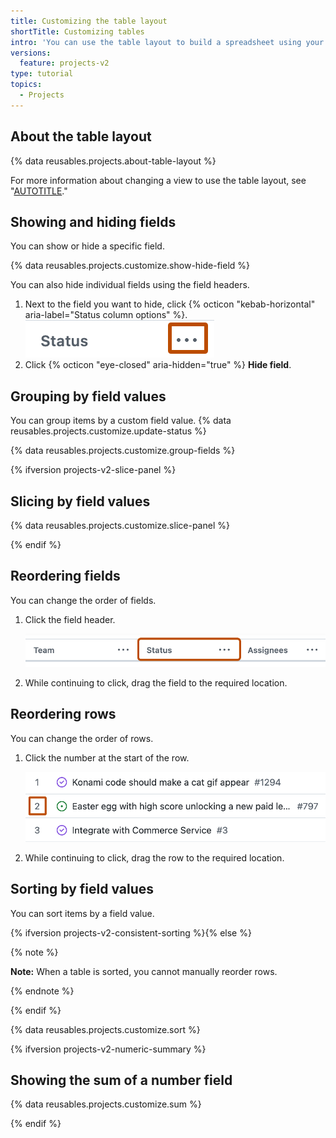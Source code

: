 ```yaml
---
title: Customizing the table layout
shortTitle: Customizing tables
intro: 'You can use the table layout to build a spreadsheet using your project''s items,  {% data variables.product.company_short %} metadata, and your custom fields.'
versions:
  feature: projects-v2
type: tutorial
topics:
  - Projects
---
```


## About the table layout

{% data reusables.projects.about-table-layout %}

For more information about changing a view to use the table layout, see "[AUTOTITLE](/issues/planning-and-tracking-with-projects/customizing-views-in-your-project/changing-the-layout-of-a-view#changing-the-project-layout)."

## Showing and hiding fields

You can show or hide a specific field.

{% data reusables.projects.customize.show-hide-field %}

You can also hide individual fields using the field headers.

1. Next to the field you want to hide, click {% octicon "kebab-horizontal" aria-label="Status column options" %}.
   ![Screenshot showing a field header. The menu icon is highlighted with an orange outline.](/assets/images/help/projects-v2/modify-field-menu.png)
1. Click {% octicon "eye-closed" aria-hidden="true" %} **Hide field**.

## Grouping by field values

You can group items by a custom field value. {% data reusables.projects.customize.update-status %}

{% data reusables.projects.customize.group-fields %}

{% ifversion projects-v2-slice-panel %}

## Slicing by field values

{% data reusables.projects.customize.slice-panel %}

{% endif %}

## Reordering fields

You can change the order of fields.

1. Click the field header.

   ![Screenshot showing three field headers. One of the headers is highlighted with an orange outline.](/assets/images/help/projects-v2/select-field-header.png)

1. While continuing to click, drag the field to the required location.

## Reordering rows

You can change the order of rows.

1. Click the number at the start of the row.

   ![Screenshot showing three rows on a table layout. One of the row numbers is highlighted with an orange outline.](/assets/images/help/projects-v2/select-row-number.png)

1. While continuing to click, drag the row to the required location.

## Sorting by field values

You can sort items by a field value.

{% ifversion projects-v2-consistent-sorting %}{% else %}

{% note %}

**Note:** When a table is sorted, you cannot manually reorder rows.

{% endnote %}

{% endif %}

{% data reusables.projects.customize.sort %}

{% ifversion projects-v2-numeric-summary %}

## Showing the sum of a number field

{% data reusables.projects.customize.sum %}

{% endif %}
